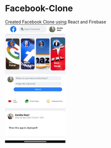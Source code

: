 # Facebook-Clone
Created Facebook Clone using React and Firebase
<img src="https://github.com/AsmitaGauri/Facebook-Clone/blob/main/fb-clone/fb-clone.jpg" alt="drawing" width="200"/>
